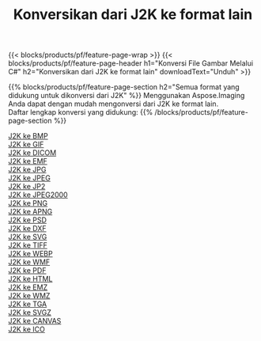 ﻿---
title: Konversikan dari J2K ke format lain 
weight: 3920
url: /id/java/conversion/from/j2k 
lang: id
langdirlevel: 2
locales: zh-hans,ja,it,ru,de,es,fr,nl,id,lt,pl,pt,vi,tr,ko,zh-hant,ar,hi,th,sv,cs,uk,he
description: Menggunakan Aspose.Imaging Anda dapat dengan mudah mengonversi dari J2K ke format lain
---

{{< blocks/products/pf/feature-page-wrap >}}
{{< blocks/products/pf/feature-page-header h1="Konversi File Gambar Melalui C#" h2="Konversikan dari J2K ke format lain" downloadText="Unduh" >}}


{{% blocks/products/pf/feature-page-section  h2="Semua format yang didukung untuk dikonversi dari J2K" %}}
Menggunakan Aspose.Imaging Anda dapat dengan mudah mengonversi dari J2K ke format lain.
<br/>
Daftar lengkap konversi yang didukung:
{{% /blocks/products/pf/feature-page-section %}}
<div class="container-fluid productfamilypage bg-gray">
    <div class="convertypes bg-gray agp-content section">
        <div class="container">
		<div class="row other-converters">
		    <div class='col-md-2 other-converter remove-lp remove-rp'><a href="/imaging/id/java/conversion/j2k-to-bmp" >J2K ke BMP</a></div><div class='col-md-2 other-converter remove-lp remove-rp'><a href="/imaging/id/java/conversion/j2k-to-gif" >J2K ke GIF</a></div><div class='col-md-2 other-converter remove-lp remove-rp'><a href="/imaging/id/java/conversion/j2k-to-dicom" >J2K ke DICOM</a></div><div class='col-md-2 other-converter remove-lp remove-rp'><a href="/imaging/id/java/conversion/j2k-to-emf" >J2K ke EMF</a></div><div class='col-md-2 other-converter remove-lp remove-rp'><a href="/imaging/id/java/conversion/j2k-to-jpg" >J2K ke JPG</a></div><div class='col-md-2 other-converter remove-lp remove-rp'><a href="/imaging/id/java/conversion/j2k-to-jpeg" >J2K ke JPEG</a></div><div class='col-md-2 other-converter remove-lp remove-rp'><a href="/imaging/id/java/conversion/j2k-to-jp2" >J2K ke JP2</a></div><div class='col-md-2 other-converter remove-lp remove-rp'><a href="/imaging/id/java/conversion/j2k-to-jpeg2000" >J2K ke JPEG2000</a></div><div class='col-md-2 other-converter remove-lp remove-rp'><a href="/imaging/id/java/conversion/j2k-to-png" >J2K ke PNG</a></div><div class='col-md-2 other-converter remove-lp remove-rp'><a href="/imaging/id/java/conversion/j2k-to-apng" >J2K ke APNG</a></div><div class='col-md-2 other-converter remove-lp remove-rp'><a href="/imaging/id/java/conversion/j2k-to-psd" >J2K ke PSD</a></div><div class='col-md-2 other-converter remove-lp remove-rp'><a href="/imaging/id/java/conversion/j2k-to-dxf" >J2K ke DXF</a></div><div class='col-md-2 other-converter remove-lp remove-rp'><a href="/imaging/id/java/conversion/j2k-to-svg" >J2K ke SVG</a></div><div class='col-md-2 other-converter remove-lp remove-rp'><a href="/imaging/id/java/conversion/j2k-to-tiff" >J2K ke TIFF</a></div><div class='col-md-2 other-converter remove-lp remove-rp'><a href="/imaging/id/java/conversion/j2k-to-webp" >J2K ke WEBP</a></div><div class='col-md-2 other-converter remove-lp remove-rp'><a href="/imaging/id/java/conversion/j2k-to-wmf" >J2K ke WMF</a></div><div class='col-md-2 other-converter remove-lp remove-rp'><a href="/imaging/id/java/conversion/j2k-to-pdf" >J2K ke PDF</a></div><div class='col-md-2 other-converter remove-lp remove-rp'><a href="/imaging/id/java/conversion/j2k-to-html" >J2K ke HTML</a></div><div class='col-md-2 other-converter remove-lp remove-rp'><a href="/imaging/id/java/conversion/j2k-to-emz" >J2K ke EMZ</a></div><div class='col-md-2 other-converter remove-lp remove-rp'><a href="/imaging/id/java/conversion/j2k-to-wmz" >J2K ke WMZ</a></div><div class='col-md-2 other-converter remove-lp remove-rp'><a href="/imaging/id/java/conversion/j2k-to-tga" >J2K ke TGA</a></div><div class='col-md-2 other-converter remove-lp remove-rp'><a href="/imaging/id/java/conversion/j2k-to-svgz" >J2K ke SVGZ</a></div><div class='col-md-2 other-converter remove-lp remove-rp'><a href="/imaging/id/java/conversion/j2k-to-canvas" >J2K ke CANVAS</a></div><div class='col-md-2 other-converter remove-lp remove-rp'><a href="/imaging/id/java/conversion/j2k-to-ico" >J2K ke ICO</a></div>
                </div>
        </div>
    </div>
</div>
<br/>

